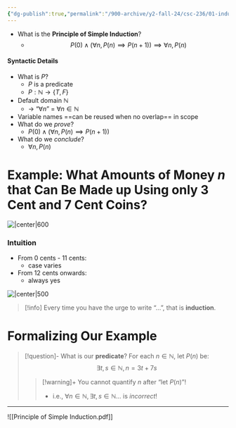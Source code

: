 ```yaml
---
{"dg-publish":true,"permalink":"/900-archive/y2-fall-24/csc-236/01-induction/principle-of-simple-induction/","tags":["#cs","#lecture","#math","#note","university"],"created":"2024-09-09T13:14:14.000-04:00","updated":"2024-12-09T04:32:42.829-05:00"}
---
```



- What is the **Principle of Simple Induction**?
    - $$P(0) \land \bigg(\forall n, P(n) \implies P(n+1)\bigg) \implies \forall n, P(n)$$

#### Syntactic Details

- What is $P$?
    - $P$ is a predicate
    - $P : \mathbb{N} \rightarrow \{ T, F \}$
- Default domain $\mathbb{N}$
    - → “$\forall n$” = $\forall n \in \mathbb{N}$
- Variable names ==can be reused when no overlap== in scope
- What do we *prove*?
    - $P(0) \; \land \; \bigg( \forall n, P(n) \implies P(n + 1) \bigg)$
- What do we *conclude*?
    - $\forall n, P(n)$

# Example: What Amounts of Money $n$ that Can Be Made up Using only 3 Cent and 7 Cent Coins?

![|center|600](https://i.imgur.com/rCRtinT.png)

### Intuition

- From 0 cents - 11 cents:
    - case varies
- From 12 cents onwards:
    - always yes

![|center|500](https://i.imgur.com/KOtz0PE.png)

> [!info] Every time you have the urge to write “$…$”, that is **induction**.

# Formalizing Our Example

> [!question]- What is our **predicate**?
> For each $n \in \mathbb{N}$, let $P(n)$ be:
> $$\exists t, s \in \mathbb{N}, n = 3t + 7s$$
>
> > [!warning]+ You cannot quantify $n$ after “let $P(n)$”!
> > - i.e., $\forall n \in \mathbb{N}, \exists t,s \in \mathbb{N} …$ is *incorrect*!

---

![[Principle of Simple Induction.pdf]]
